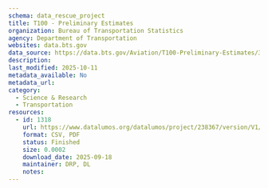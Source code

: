 ```yaml
---
schema: data_rescue_project 
title: T100 - Preliminary Estimates
organization: Bureau of Transportation Statistics
agency: Department of Transportation
websites: data.bts.gov
data_source: https://data.bts.gov/Aviation/T100-Preliminary-Estimates/3xj5-daif/about_data
description: 
last_modified: 2025-10-11
metadata_available: No
metadata_url: 
category:
  - Science & Research 
  - Transportation 
resources:
  - id: 1318
    url: https://www.datalumos.org/datalumos/project/238367/version/V1/view
    format: CSV, PDF
    status: Finished
    size: 0.0002
    download_date: 2025-09-18
    maintainer: DRP, DL
    notes: 
---
```

